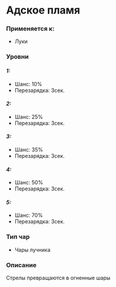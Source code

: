 # Адское пламя

### Применяется к:

* Луки

### Уровни

#### _1:_&#x20;

* Шанс: 10%
* Перезарядка:  3сек.

#### _2:_

* Шанс: 25%
* Перезарядка:  3сек.&#x20;

#### _3:_&#x20;

* Шанс: 35%
* Перезарядка:  3сек.

#### _4:_

* Шанс: 50%
* Перезарядка:  3сек.&#x20;

#### _5:_

* Шанс: 70%
* Перезарядка:  3сек.

### Тип чар

* Чары лучника

### Описание

Стрелы превращаются в огненные шары&#x20;
